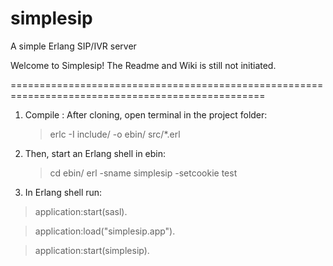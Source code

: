 # simplesip
A simple Erlang SIP/IVR server

Welcome to Simplesip! The Readme and Wiki is still not initiated.

==================================================================================================

1. Compile : After cloning, open terminal in the project folder:
   > erlc -I include/ -o ebin/ src/*.erl

2. Then, start an Erlang shell in ebin:
   > cd ebin/
   > erl -sname simplesip -setcookie test
   
3. In Erlang shell run:
  > application:start(sasl).
  
  > application:load("simplesip.app").
  
  > application:start(simplesip).
